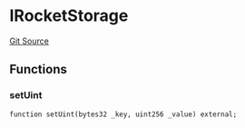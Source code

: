 # IRocketStorage
[Git Source](https://github.com/larrythecucumber321/protocol/blob/77d337b8595ba96d069ded321419b36a61984170/contracts/plugins/assets/rocket-eth/IRocketStorage.sol)


## Functions
### setUint


```solidity
function setUint(bytes32 _key, uint256 _value) external;
```

